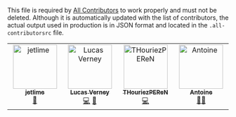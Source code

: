 This file is required by [All Contributors](https://allcontributors.org/) to work properly and must not be deleted. Although it is automatically updated with the list of contributors, the actual output used in production is in JSON format and located in the `.all-contributorsrc` file.

<!-- ALL-CONTRIBUTORS-LIST:START - Do not remove or modify this section -->
<!-- prettier-ignore-start -->
<!-- markdownlint-disable -->
<table>
  <tbody>
    <tr>
      <td align="center" valign="top" width="14.28%"><a href="https://github.com/jetlime"><img src="https://avatars.githubusercontent.com/u/29337128?v=4?s=100" width="100px;" alt="jetlime"/><br /><sub><b>jetlime</b></sub></a><br /><a href="https://github.com/OpenTermsArchive/engine/commits?author=jetlime" title="Documentation">📖</a></td>
      <td align="center" valign="top" width="14.28%"><a href="https://github.com/LVerneyPEReN"><img src="https://avatars.githubusercontent.com/u/58298410?v=4?s=100" width="100px;" alt="Lucas Verney"/><br /><sub><b>Lucas Verney</b></sub></a><br /><a href="https://github.com/OpenTermsArchive/engine/commits?author=LVerneyPEReN" title="Code">💻</a> <a href="#ideas-LVerneyPEReN" title="Ideas, Planning, & Feedback">🤔</a></td>
      <td align="center" valign="top" width="14.28%"><a href="https://github.com/THouriezPEReN"><img src="https://avatars.githubusercontent.com/u/70654947?v=4?s=100" width="100px;" alt="THouriezPEReN"/><br /><sub><b>THouriezPEReN</b></sub></a><br /><a href="https://github.com/OpenTermsArchive/engine/commits?author=THouriezPEReN" title="Code">💻</a></td>
      <td align="center" valign="top" width="14.28%"><a href="https://blog.crafting-labs.fr"><img src="https://avatars.githubusercontent.com/u/765477?v=4?s=100" width="100px;" alt="Antoine"/><br /><sub><b>Antoine</b></sub></a><br /><a href="#mentoring-avernois" title="Mentoring">🧑‍🏫</a></td>
    </tr>
  </tbody>
</table>

<!-- markdownlint-restore -->
<!-- prettier-ignore-end -->

<!-- ALL-CONTRIBUTORS-LIST:END -->
